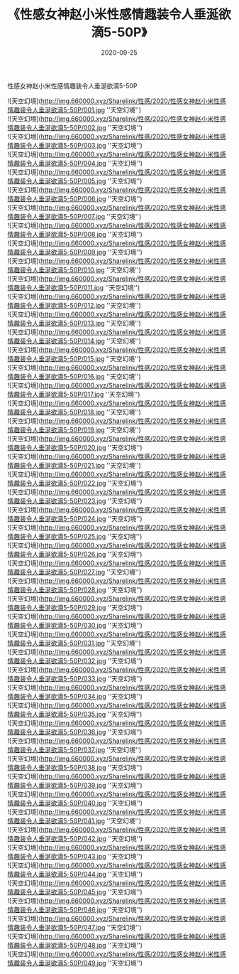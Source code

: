 ﻿---
layout: post
title:  《性感女神赵小米性感情趣装令人垂涎欲滴5-50P》
date:   2020-09-25
img: http://img.660000.xyz/Sharelink/性感/2020/性感女神赵小米性感情趣装令人垂涎欲滴5-50P/000.jpg
categories: [美女, 性感, 泳衣]
---

性感女神赵小米性感情趣装令人垂涎欲滴5-50P



![天空幻境](http://img.660000.xyz/Sharelink/性感/2020/性感女神赵小米性感情趣装令人垂涎欲滴5-50P/001.jpg ''天空幻境'') <br>
![天空幻境](http://img.660000.xyz/Sharelink/性感/2020/性感女神赵小米性感情趣装令人垂涎欲滴5-50P/002.jpg ''天空幻境'') <br>
![天空幻境](http://img.660000.xyz/Sharelink/性感/2020/性感女神赵小米性感情趣装令人垂涎欲滴5-50P/003.jpg ''天空幻境'') <br>
![天空幻境](http://img.660000.xyz/Sharelink/性感/2020/性感女神赵小米性感情趣装令人垂涎欲滴5-50P/004.jpg ''天空幻境'') <br>
![天空幻境](http://img.660000.xyz/Sharelink/性感/2020/性感女神赵小米性感情趣装令人垂涎欲滴5-50P/005.jpg ''天空幻境'') <br>
![天空幻境](http://img.660000.xyz/Sharelink/性感/2020/性感女神赵小米性感情趣装令人垂涎欲滴5-50P/006.jpg ''天空幻境'') <br>
![天空幻境](http://img.660000.xyz/Sharelink/性感/2020/性感女神赵小米性感情趣装令人垂涎欲滴5-50P/007.jpg ''天空幻境'') <br>
![天空幻境](http://img.660000.xyz/Sharelink/性感/2020/性感女神赵小米性感情趣装令人垂涎欲滴5-50P/008.jpg ''天空幻境'') <br>
![天空幻境](http://img.660000.xyz/Sharelink/性感/2020/性感女神赵小米性感情趣装令人垂涎欲滴5-50P/009.jpg ''天空幻境'') <br>
![天空幻境](http://img.660000.xyz/Sharelink/性感/2020/性感女神赵小米性感情趣装令人垂涎欲滴5-50P/010.jpg ''天空幻境'') <br>
![天空幻境](http://img.660000.xyz/Sharelink/性感/2020/性感女神赵小米性感情趣装令人垂涎欲滴5-50P/011.jpg ''天空幻境'') <br>
![天空幻境](http://img.660000.xyz/Sharelink/性感/2020/性感女神赵小米性感情趣装令人垂涎欲滴5-50P/012.jpg ''天空幻境'') <br>
![天空幻境](http://img.660000.xyz/Sharelink/性感/2020/性感女神赵小米性感情趣装令人垂涎欲滴5-50P/013.jpg ''天空幻境'') <br>
![天空幻境](http://img.660000.xyz/Sharelink/性感/2020/性感女神赵小米性感情趣装令人垂涎欲滴5-50P/014.jpg ''天空幻境'') <br>
![天空幻境](http://img.660000.xyz/Sharelink/性感/2020/性感女神赵小米性感情趣装令人垂涎欲滴5-50P/015.jpg ''天空幻境'') <br>
![天空幻境](http://img.660000.xyz/Sharelink/性感/2020/性感女神赵小米性感情趣装令人垂涎欲滴5-50P/016.jpg ''天空幻境'') <br>
![天空幻境](http://img.660000.xyz/Sharelink/性感/2020/性感女神赵小米性感情趣装令人垂涎欲滴5-50P/017.jpg ''天空幻境'') <br>
![天空幻境](http://img.660000.xyz/Sharelink/性感/2020/性感女神赵小米性感情趣装令人垂涎欲滴5-50P/018.jpg ''天空幻境'') <br>
![天空幻境](http://img.660000.xyz/Sharelink/性感/2020/性感女神赵小米性感情趣装令人垂涎欲滴5-50P/019.jpg ''天空幻境'') <br>
![天空幻境](http://img.660000.xyz/Sharelink/性感/2020/性感女神赵小米性感情趣装令人垂涎欲滴5-50P/020.jpg ''天空幻境'') <br>
![天空幻境](http://img.660000.xyz/Sharelink/性感/2020/性感女神赵小米性感情趣装令人垂涎欲滴5-50P/021.jpg ''天空幻境'') <br>
![天空幻境](http://img.660000.xyz/Sharelink/性感/2020/性感女神赵小米性感情趣装令人垂涎欲滴5-50P/022.jpg ''天空幻境'') <br>
![天空幻境](http://img.660000.xyz/Sharelink/性感/2020/性感女神赵小米性感情趣装令人垂涎欲滴5-50P/023.jpg ''天空幻境'') <br>
![天空幻境](http://img.660000.xyz/Sharelink/性感/2020/性感女神赵小米性感情趣装令人垂涎欲滴5-50P/024.jpg ''天空幻境'') <br>
![天空幻境](http://img.660000.xyz/Sharelink/性感/2020/性感女神赵小米性感情趣装令人垂涎欲滴5-50P/025.jpg ''天空幻境'') <br>
![天空幻境](http://img.660000.xyz/Sharelink/性感/2020/性感女神赵小米性感情趣装令人垂涎欲滴5-50P/026.jpg ''天空幻境'') <br>
![天空幻境](http://img.660000.xyz/Sharelink/性感/2020/性感女神赵小米性感情趣装令人垂涎欲滴5-50P/027.jpg ''天空幻境'') <br>
![天空幻境](http://img.660000.xyz/Sharelink/性感/2020/性感女神赵小米性感情趣装令人垂涎欲滴5-50P/028.jpg ''天空幻境'') <br>
![天空幻境](http://img.660000.xyz/Sharelink/性感/2020/性感女神赵小米性感情趣装令人垂涎欲滴5-50P/029.jpg ''天空幻境'') <br>
![天空幻境](http://img.660000.xyz/Sharelink/性感/2020/性感女神赵小米性感情趣装令人垂涎欲滴5-50P/030.jpg ''天空幻境'') <br>
![天空幻境](http://img.660000.xyz/Sharelink/性感/2020/性感女神赵小米性感情趣装令人垂涎欲滴5-50P/031.jpg ''天空幻境'') <br>
![天空幻境](http://img.660000.xyz/Sharelink/性感/2020/性感女神赵小米性感情趣装令人垂涎欲滴5-50P/032.jpg ''天空幻境'') <br>
![天空幻境](http://img.660000.xyz/Sharelink/性感/2020/性感女神赵小米性感情趣装令人垂涎欲滴5-50P/033.jpg ''天空幻境'') <br>
![天空幻境](http://img.660000.xyz/Sharelink/性感/2020/性感女神赵小米性感情趣装令人垂涎欲滴5-50P/034.jpg ''天空幻境'') <br>
![天空幻境](http://img.660000.xyz/Sharelink/性感/2020/性感女神赵小米性感情趣装令人垂涎欲滴5-50P/035.jpg ''天空幻境'') <br>
![天空幻境](http://img.660000.xyz/Sharelink/性感/2020/性感女神赵小米性感情趣装令人垂涎欲滴5-50P/036.jpg ''天空幻境'') <br>
![天空幻境](http://img.660000.xyz/Sharelink/性感/2020/性感女神赵小米性感情趣装令人垂涎欲滴5-50P/037.jpg ''天空幻境'') <br>
![天空幻境](http://img.660000.xyz/Sharelink/性感/2020/性感女神赵小米性感情趣装令人垂涎欲滴5-50P/038.jpg ''天空幻境'') <br>
![天空幻境](http://img.660000.xyz/Sharelink/性感/2020/性感女神赵小米性感情趣装令人垂涎欲滴5-50P/039.jpg ''天空幻境'') <br>
![天空幻境](http://img.660000.xyz/Sharelink/性感/2020/性感女神赵小米性感情趣装令人垂涎欲滴5-50P/040.jpg ''天空幻境'') <br>
![天空幻境](http://img.660000.xyz/Sharelink/性感/2020/性感女神赵小米性感情趣装令人垂涎欲滴5-50P/041.jpg ''天空幻境'') <br>
![天空幻境](http://img.660000.xyz/Sharelink/性感/2020/性感女神赵小米性感情趣装令人垂涎欲滴5-50P/042.jpg ''天空幻境'') <br>
![天空幻境](http://img.660000.xyz/Sharelink/性感/2020/性感女神赵小米性感情趣装令人垂涎欲滴5-50P/043.jpg ''天空幻境'') <br>
![天空幻境](http://img.660000.xyz/Sharelink/性感/2020/性感女神赵小米性感情趣装令人垂涎欲滴5-50P/044.jpg ''天空幻境'') <br>
![天空幻境](http://img.660000.xyz/Sharelink/性感/2020/性感女神赵小米性感情趣装令人垂涎欲滴5-50P/045.jpg ''天空幻境'') <br>
![天空幻境](http://img.660000.xyz/Sharelink/性感/2020/性感女神赵小米性感情趣装令人垂涎欲滴5-50P/046.jpg ''天空幻境'') <br>
![天空幻境](http://img.660000.xyz/Sharelink/性感/2020/性感女神赵小米性感情趣装令人垂涎欲滴5-50P/047.jpg ''天空幻境'') <br>
![天空幻境](http://img.660000.xyz/Sharelink/性感/2020/性感女神赵小米性感情趣装令人垂涎欲滴5-50P/048.jpg ''天空幻境'') <br>
![天空幻境](http://img.660000.xyz/Sharelink/性感/2020/性感女神赵小米性感情趣装令人垂涎欲滴5-50P/049.jpg ''天空幻境'') <br>